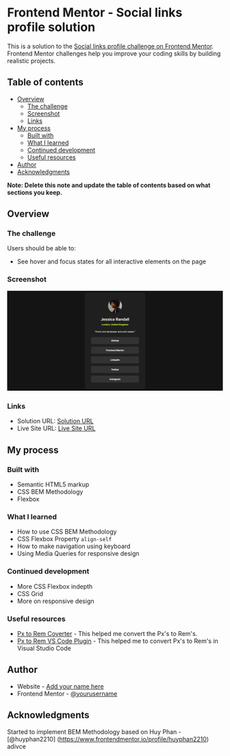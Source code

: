 # Frontend Mentor - Social links profile solution

This is a solution to the [Social links profile challenge on Frontend Mentor](https://www.frontendmentor.io/challenges/social-links-profile-UG32l9m6dQ). Frontend Mentor challenges help you improve your coding skills by building realistic projects.

## Table of contents

- [Overview](#overview)
  - [The challenge](#the-challenge)
  - [Screenshot](#screenshot)
  - [Links](#links)
- [My process](#my-process)
  - [Built with](#built-with)
  - [What I learned](#what-i-learned)
  - [Continued development](#continued-development)
  - [Useful resources](#useful-resources)
- [Author](#author)
- [Acknowledgments](#acknowledgments)

**Note: Delete this note and update the table of contents based on what sections you keep.**

## Overview

### The challenge

Users should be able to:

- See hover and focus states for all interactive elements on the page

### Screenshot

![](./screenshot.png)

### Links

- Solution URL: [Solution URL](https://github.com/ahsanma/social-links-profile-main)
- Live Site URL: [Live Site URL](https://ahsanma.github.io/social-links-profile-main)

## My process

### Built with

- Semantic HTML5 markup
- CSS BEM Methodology
- Flexbox

### What I learned

- How to use CSS BEM Methodology
- CSS Flexbox Property `align-self`
- How to make navigation using keyboard
- Using Media Queries for responsive design

### Continued development

- More CSS Flexbox indepth
- CSS Grid
- More on responsive design

### Useful resources

- [Px to Rem Coverter](https://nekocalc.com/px-to-rem-converter) - This helped me convert the Px's to Rem's.
- [Px to Rem VS Code Plugin](https://marketplace.visualstudio.com/items?itemName=cipchk.cssrem) - This helped me to convert Px's to Rem's in Visual Studio Code

## Author

- Website - [Add your name here](https://www.your-site.com)
- Frontend Mentor - [@yourusername](https://www.frontendmentor.io/profile/ahsanma)

## Acknowledgments

Started to implement BEM Methodology based on Huy Phan - [@huyphan2210] (https://www.frontendmentor.io/profile/huyphan2210) adivce
